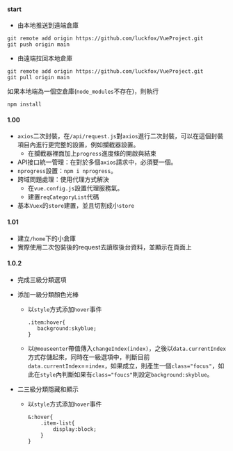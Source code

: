 #### start

* 由本地推送到遠端倉庫

````
git remote add origin https://github.com/luckfox/VueProject.git
git push origin main
````

* 由遠端拉回本地倉庫


````
git remote add origin https://github.com/luckfox/VueProject.git
git pull origin main
````

如果本地端為一個空倉庫(`node_modules`不存在)，則執行

````
npm install
````


#### 1.00  

* `axios`二次封裝，在`/api/request.js`對`axios`進行二次封裝，可以在這個封裝項目內進行更完整的設置，例如攔截器設置。
  * 在攔截器裡面加上`progress`進度條的開啟與結束
* API接口統一管理：在對於多個`axios`請求中，必須要一個。
* `nprogress`設置：`npm i nprogress`。
* 跨域問題處理：使用代理方式解決
  * 在`vue.config.js`設置代理服務氣。
  * 建置`reqCategoryList`代碼
* 基本`Vuex`的`store`建置，並且切割成小`store`

#### 1.01

* 建立`/home`下的小倉庫
* 實際使用二次包裝後的request去讀取後台資料，並顯示在頁面上

#### 1.0.2

* 完成三級分類選項

* 添加一級分類顏色光棒

   * 以`style`方式添加`hover`事件

     ````
     .item:hover{
     	background:skyblue;
     }
     ````

     

   * 以`@mouseenter`帶值傳入`changeIndex(index)`，之後以`data.currentIndex`方式存儲起來，同時在一級選項中，判斷目前`data.currentIndex`==`index`，如果成立，則產生一個`class="focus"`，如此在`style`內判斷如果有`class="foucs"`則設定`background:skyblue`。

* 二三級分類隱藏和顯示

  * 以`style`方式添加`hover`事件

    ````
    &:hover{
    	.item-list{
    		display:block;
    	}
    }
    ````

    
